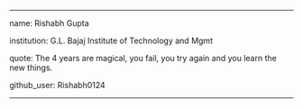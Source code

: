 
---

name: Rishabh Gupta

institution: G.L. Bajaj Institute of Technology and Mgmt

quote: The 4 years are magical, you fail, you try again and you learn the new things.

github_user: Rishabh0124

---
